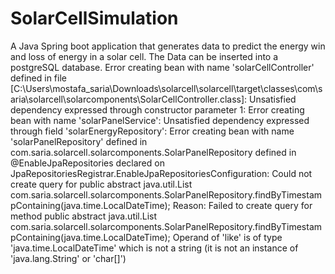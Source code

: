 # SolarCellSimulation
A Java Spring boot application that generates data to predict the energy win and loss of energy in a solar cell. The Data can be inserted into a postgreSQL database.
Error creating bean with name 'solarCellController' defined in file [C:\Users\mostafa_saria\Downloads\solarcell\solarcell\target\classes\com\saria\solarcell\solarcomponents\SolarCellController.class]: Unsatisfied dependency expressed through constructor parameter 1: Error creating bean with name 'solarPanelService': Unsatisfied dependency expressed through field 'solarEnergyRepository': Error creating bean with name 'solarPanelRepository' defined in com.saria.solarcell.solarcomponents.SolarPanelRepository defined in @EnableJpaRepositories declared on JpaRepositoriesRegistrar.EnableJpaRepositoriesConfiguration: Could not create query for public abstract java.util.List com.saria.solarcell.solarcomponents.SolarPanelRepository.findByTimestampContaining(java.time.LocalDateTime); Reason: Failed to create query for method public abstract java.util.List com.saria.solarcell.solarcomponents.SolarPanelRepository.findByTimestampContaining(java.time.LocalDateTime); Operand of 'like' is of type 'java.time.LocalDateTime' which is not a string (it is not an instance of 'java.lang.String' or 'char[]')
